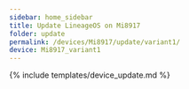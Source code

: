 ```yaml
---
sidebar: home_sidebar
title: Update LineageOS on Mi8917
folder: update
permalink: /devices/Mi8917/update/variant1/
device: Mi8917_variant1
---
```

{% include templates/device_update.md %}

